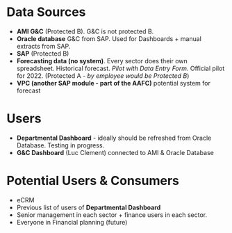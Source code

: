 
# Data Sources

- **AMI G&C** (Protected B). G&C is not protected B.
- **Oracle database** G&C from SAP. Used for Dashboards + manual extracts from SAP.
- **SAP** (Protected B)
- **Forecasting data (no system)**. Every sector does their own spreadsheet. Historical forecast. *Pilot with Data Entry Form.* Official pilot for 2022. (Protected A - _by employee would be Protected B_) 
- **VPC (another SAP module - part of the AAFC)** potential system for forecast

# Users

- **Departmental Dashboard** - ideally should be refreshed from Oracle Database. Testing in progress.
- **G&C Dashboard** (Luc Clement) connected to AMI & Oracle Database

# Potential Users & Consumers

- eCRM
- Previous list of users of **Departmental Dashboard**
- Senior management in each sector + finance users in each sector.
- Everyone in Financial planning (future)
